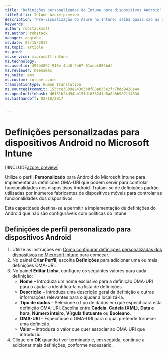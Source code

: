 ```yaml
---
title: "Definições personalizadas do Intune para dispositivos Android"
titleSuffix: Intune Azure preview
description: "Pré-visualização do Azure no Intune: saiba quais são as definições que pode utilizar num perfil personalizado do Android."
keywords: 
author: robstackmsft
ms.author: robstack
manager: angrobe
ms.date: 02/15/2017
ms.topic: article
ms.prod: 
ms.service: microsoft-intune
ms.technology: 
ms.assetid: 494b3892-916e-4b40-9b67-61adec889bdf
ms.reviewer: heenamac
ms.suite: ems
ms.custom: intune-azure
translationtype: Human Translation
ms.sourcegitcommit: 153cce3809e24303b8f88a833e2fc7bdd9428a4a
ms.openlocfilehash: d6181b24d94bb151df036241d0a8b6b987f1483d
ms.lasthandoff: 02/18/2017


---
```


# <a name="custom-settings-for-android-devices-in-microsoft-intune"></a>Definições personalizadas para dispositivos Android no Microsoft Intune

[!INCLUDE[azure_preview](../includes/azure_preview.md)]

Utilize o perfil **Personalizado** para Android do Microsoft Intune para implementar as definições OMA-URI que podem servir para controlar funcionalidades nos dispositivos Android. Tratam-se de definições padrão utilizadas por inúmeros fabricantes de dispositivos móveis para controlar as funcionalidades dos dispositivos.

Esta capacidade destina-se a permitir a implementação de definições do Android que não são configuráveis com políticas do Intune.

## <a name="custom-profile-settings-for-android-devices"></a>Definições de perfil personalizado para dispositivos Android

1. Utilize as instruções em [Como configurar definições personalizadas dos dispositivos no Microsoft Intune](how-to-configure-custom-settings.md) para começar.
2. No painel **Criar Perfil**, escolha **Definições** para adicionar uma ou mais definições OMA-URI.
3. No painel **Editar Linha**, configure os seguintes valores para cada definição:
    - **Nome** – Introduza um nome exclusivo para a definição OMA-URI para o ajudar a identificá-la na lista de definições.
    - **Descrição** – Introduza uma descrição geral da definição e outras informações relevantes para o ajudar a localizá-la.
    - **Tipo de dados** – Selecione o tipo de dados em que especificará esta definição OMA-URI. Escolha entre **Cadeia**, **Cadeia (XML)**, **Data e hora**, **Número inteiro**, **Vírgula flutuante** ou **Booleano**.
    - **OMA-URI** – Especifique o OMA-URI para o qual pretende fornecer uma definição.
    - **Valor** – Introduza o valor que quer associar ao OMA-URI que introduziu.
4. Clique em **OK** quando tiver terminado e, em seguida, continue a adicionar mais definições, conforme necessário.

